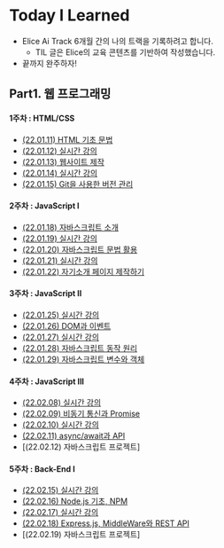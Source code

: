 # Today I Learned
<!-- [![Hits](https://hits.seeyoufarm.com/api/count/incr/badge.svg?url=https%3A%2F%2Fgithub.com%2FParkJungYoon%2FTIL-Alice_Ai_Track_4th&count_bg=%23FFD9D9&title_bg=%23FF7474&icon=&icon_color=%23E7E7E7&title=hits&edge_flat=false)](https://hits.seeyoufarm.com) -->

* Elice  Ai Track 6개월 간의 나의 트랙을 기록하려고 합니다.
  * TIL 글은 Elice의 교육 콘텐츠를 기반하여 작성했습니다.
* 끝까지 완주하자!

## Part1. 웹 프로그래밍

#### 1주차 : HTML/CSS
* [(22.01.11) HTML 기초 문법](./Web/1주차-1.md)
* [(22.01.12) 실시간 강의](./Web/1주차-2.md)
* [(22.01.13) 웹사이트 제작](./Web/1주차-3.md)
* [(22.01.14) 실시간 강의](./Web/1주차-4.md)
* [(22.01.15) Git을 사용한 버전 관리](./Web/1주차-5.md)

#### 2주차 : JavaScript I
* [(22.01.18) 자바스크립트 소개](./Web/2주차-1.md)
* [(22.01.19) 실시간 강의](./Web/2주차-2.md)
* [(22.01.20) 자바스크립트 문법 활용](./Web/2주차-3.md)
* [(22.01.21) 실시간 강의](./Web/2주차-4.md)
* [(22.01.22) 자기소개 페이지 제작하기](http://parkjungyoon.kdt-gitlab.elice.io/produce-myself/index.html)

#### 3주차 : JavaScript II
* [(22.01.25) 실시간 강의](./Web/3주차-1.md)
* [(22.01.26) DOM과 이벤트](./Web/3주차-2.md)
* [(22.01.27) 실시간 강의](./Web/3주차-3.md)
* [(22.01.28) 자바스크립트 동작 원리](./Web/3주차-4.md)
* [(22.01.29) 자바스크립트 변수와 객체](./Web/3주차-5.md)

#### 4주차 : JavaScript III
* [(22.02.08) 실시간 강의](./Web/4주차-1.md)
* [(22.02.09) 비동기 통신과 Promise](./Web/4주차-2.md)
* [(22.02.10) 실시간 강의](./Web/4주차-3.md)
* [(22.02.11) async/await과 API](./Web/4주차-4.md)
* [(22.02.12) 자바스크립트 프로젝트]

#### 5주차 : Back-End I
* [(22.02.15) 실시간 강의](./Web/5주차-1.md)
* [(22.02.16) Node.js 기초, NPM](./Web/5주차-2.md)
* [(22.02.17) 실시간 강의](./Web/5주차-3.md)
* [(22.02.18)  Express.js, MiddleWare와 REST API](./Web/5주차-4.md)
* [(22.02.19) 자바스크립트 프로젝트]
